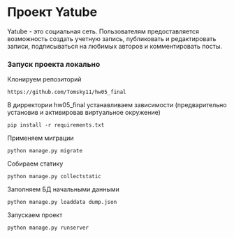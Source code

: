 # Проект Yatube
Yatube - это социальная сеть. Пользователям предоставляется возможность создать учетную запись, публиковать и редактировать записи, подписываться на любимых авторов и комментировать посты.

### Запуск проекта локально

Клонируем репозиторий

```https://github.com/Tomsky11/hw05_final```

В дирректории hw05_final устанавливаем зависимости (предварительно установив и активировав виртуальное окружение)

```pip install -r requirements.txt```

Применяем миграции

```python manage.py migrate```

Собираем статику

```python manage.py collectstatic```

Заполняем БД начальными данными

```python manage.py loaddata dump.json```

Запускаем проект

```python manage.py runserver```

